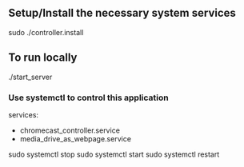 ## Setup/Install the necessary system services
sudo ./controller.install

## To run locally
./start_server


### Use systemctl to control this application
services: 
 * chromecast_controller.service
 * media_drive_as_webpage.service

sudo systemctl stop <service>
sudo systemctl start <service>
sudo systemctl restart <service>

